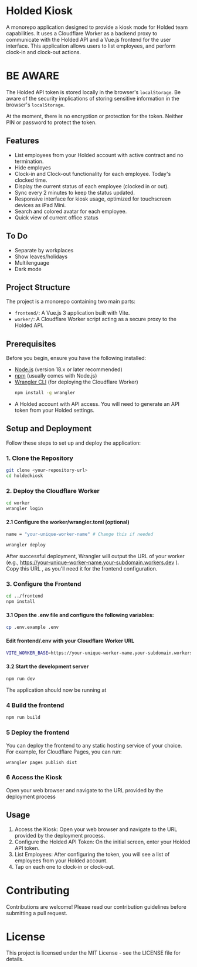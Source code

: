# Holded Kiosk

A monorepo application designed to provide a kiosk mode for Holded team capabilities. It uses a Cloudflare Worker as a backend proxy to communicate with the Holded API and a Vue.js frontend for the user interface. This application allows users to list employees, and perform clock-in and clock-out actions. 

# BE AWARE
The Holded API token is stored locally in the browser's `localStorage`. Be aware of the security implications of storing sensitive information in the browser's `localStorage`.

At the moment, there is no encryption or protection for the token. Neither PIN or password to protect the token.

## Features

*   List employees from your Holded account with active contract and no termination.
*   Hide employes
*   Clock-in and Clock-out functionality for each employee. Today's clocked time.
*   Display the current status of each employee (clocked in or out).
*   Sync every 2 minutes to keep the status updated.
*   Responsive interface for kiosk usage, optimized for touchscreen devices as iPad Mini.
*   Search and colored avatar for each employee.
*   Quick view of current office status

## To Do
*  Separate by workplaces
*  Show leaves/holidays
*  Multilenguage
*  Dark mode


## Project Structure

The project is a monorepo containing two main parts:

*   `frontend/`: A Vue.js 3 application built with Vite.
*   `worker/`: A Cloudflare Worker script acting as a secure proxy to the Holded API.

## Prerequisites

Before you begin, ensure you have the following installed:

*   [Node.js](https://nodejs.org/) (version 18.x or later recommended)
*   [npm](https://www.npmjs.com/) (usually comes with Node.js)
*   [Wrangler CLI](https://developers.cloudflare.com/workers/wrangler/get-started/) (for deploying the Cloudflare Worker)
    ```bash
    npm install -g wrangler
    ```
*   A Holded account with API access. You will need to generate an API token from your Holded settings.

## Setup and Deployment

Follow these steps to set up and deploy the application:

### 1. Clone the Repository

```bash
git clone <your-repository-url>
cd holdedkiosk
```

### 2. Deploy the Cloudflare Worker
```bash
cd worker
wrangler login
```

#### 2.1 Configure the worker/wrangler.toml (optional)

```bash
name = "your-unique-worker-name" # Change this if needed
```
```bash
wrangler deploy
```
After successful deployment, Wrangler will output the URL of your worker (e.g., https://your-unique-worker-name.your-subdomain.workers.dev ). Copy this URL , as you'll need it for the frontend configuration.
### 3. Configure the Frontend
```bash
cd ../frontend
npm install
```
#### 3.1 Open the .env file and configure the following variables:
```bash
cp .env.example .env
```

#### Edit frontend/.env with your Cloudflare Worker URL
```bash
VITE_WORKER_BASE=https://your-unique-worker-name.your-subdomain.workers.dev
```
#### 3.2 Start the development server
```bash
npm run dev
```
The application should now be running at
### 4 Build the frontend
```bash
npm run build
```
### 5 Deploy the frontend
You can deploy the frontend to any static hosting service of your choice. For example, for Cloudflare Pages, you can run:
```bash
wrangler pages publish dist
```
### 6 Access the Kiosk
Open your web browser and navigate to the URL provided by the deployment process

## Usage
1. Access the Kiosk: Open your web browser and navigate to the URL provided by the deployment process.
2. Configure the Holded API Token: On the initial screen, enter your Holded API token.
3. List Employees: After configuring the token, you will see a list of employees from your Holded account.
4. Tap on each one to clock-in or clock-out.

# Contributing
Contributions are welcome! Please read our contribution guidelines before submitting a pull request.
# License
This project is licensed under the MIT License - see the LICENSE file for details.
